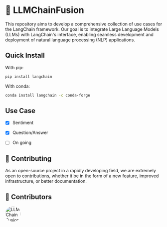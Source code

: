 # 🔗 **LLMChainFusion**

This repository aims to develop a comprehensive collection of use cases for the LangChain framework. Our goal is to integrate Large Language Models (LLMs) with LangChain's interface, enabling seamless development and deployment of natural language processing (NLP) applications.


## Quick Install

With pip:
```bash
pip install langchain
```

With conda:
```bash
conda install langchain -c conda-forge
```

## Use Case
- [x] Sentiment
- [x] Question/Answer
- [ ] On going 


## 💁 Contributing

As an open-source project in a rapidly developing field, we are extremely open to contributions, whether it be in the form of a new feature, improved infrastructure, or better documentation.

## 🌟 Contributors

<a href="https://github.com/bradduy"><img src="https://avatars.githubusercontent.com/u/33892919?v=4" style="width: 50px; height: 50px; border-radius: 50%; object-fit: cover;" alt="LLMChainFusion contributors"></a>